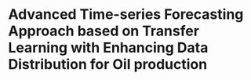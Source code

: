 # Advanced Time-series Forecasting Approach based on Transfer Learning with Enhancing Data Distribution for Oil production
